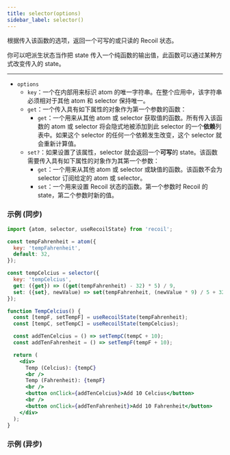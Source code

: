 ```yaml
---
title: selector(options)
sidebar_label: selector()
---
```


根据传入该函数的选项，返回一个可写的或只读的 Recoil 状态。

你可以吧派生状态当作把 state 传入一个纯函数的输出值，此函数可以通过某种方式改变传入的 state。

---

- `options`
  - `key`：一个在内部用来标识 atom 的唯一字符串。在整个应用中，该字符串必须相对于其他 atom 和 selector 保持唯一。
  - `get`：一个传入具有如下属性的对象作为第一个参数的函数：
    - `get`：一个用来从其他 atom 或 selector 获取值的函数。所有传入该函数的 atom 或 selector 将会隐式地被添加到此 selector 的一个**依赖**列表中。如果这个 selector 的任何一个依赖发生改变，这个 selector 就会重新计算值。
  - `set?`：如果设置了该属性，selector 就会返回一个**可写**的 state。该函数需要传入具有如下属性的对象作为其第一个参数：
    - `get`：一个用来从其他 atom 或 selector 或缺值的函数。该函数不会为 selector 订阅给定的 atom 或 selector。
    - `set`：一个用来设置 Recoil 状态的函数。第一个参数时 Recoil 的 state，第二个参数时新的值。

### 示例 (同步)

```jsx
import {atom, selector, useRecoilState} from 'recoil';

const tempFahrenheit = atom({
  key: 'tempFahrenheit',
  default: 32,
});

const tempCelcius = selector({
  key: 'tempCelcius',
  get: ({get}) => ((get(tempFahrenheit) - 32) * 5) / 9,
  set: ({set}, newValue) => set(tempFahrenheit, (newValue * 9) / 5 + 32),
});

function TempCelcius() {
  const [tempF, setTempF] = useRecoilState(tempFahrenheit);
  const [tempC, setTempC] = useRecoilState(tempCelcius);

  const addTenCelcius = () => setTempC(tempC + 10);
  const addTenFahrenheit = () => setTempF(tempF + 10);

  return (
    <div>
      Temp (Celcius): {tempC}
      <br />
      Temp (Fahrenheit): {tempF}
      <br />
      <button onClick={addTenCelcius}>Add 10 Celcius</button>
      <br />
      <button onClick={addTenFahrenheit}>Add 10 Fahrenheit</button>
    </div>
  );
}
```

### 示例 (异步)
